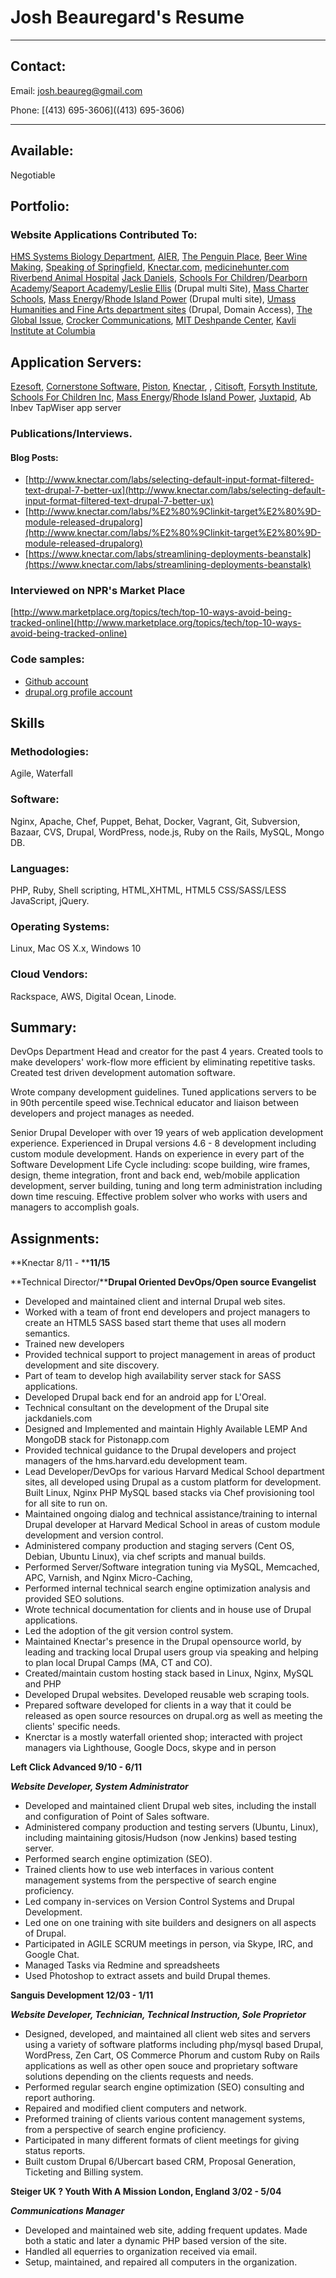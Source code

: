 # Josh Beauregard's Resume

------
## Contact:

Email: [josh.beaureg@gmail.com](mailto:josh.beaureg@gmail.com)

Phone: [(413) 695-3606]((413) 695-3606)

------

## Available:

Negotiable

## Portfolio:

### Website Applications Contributed To: 

[HMS Systems Biology Department](https://sysbio.med.harvard.edu/), [AIER](https://www.aier.org/), [The Penguin Place](http://penguingiftshop.com/), [Beer Wine Making](http://beer-winemaking.com/), [Speaking of Springfield](http://speakingofspringfield.com/), [Knectar.com](http://www.knectar.com/), [medicinehunter.com](http://medicinehunter.com/) [Riverbend Animal Hospital](http://riverbendanimal.com/) [Jack Daniels](http://jackdaniels.com), [Schools For Children](http://www.schoolsforchildreninc.org/)/[Dearborn Academy](http://www.dearbornacademy.org/)/[Seaport Academy](http://www.seaportacademy.org/)/[Leslie Ellis](http://www.lesleyellis.org/) (Drupal multi Site), [Mass Charter Schools](http://www.masscharterschools.org/), [Mass Energy](https://www.massenergy.org/)/[Rhode Island Power](https://www.ripower.org) (Drupal multi site), [Umass Humanities and Fine Arts department sites](http://www.umass.edu/hfa/academics/departments) (Drupal, Domain Access), [The Global Issue](http://theglobalissue.com/), [Crocker Communications](http://www.crocker.com/), [MIT Deshpande Center](http://deshpande.mit.edu/), [Kavli Institute at Columbia](http://kavli.columbia.edu/)

## Application Servers:

[Ezesoft](http://www.ezesoft.com/), [Cornerstone Software,](http://www.cornerstonesoftware.com/) [Piston](https://www.pistonapp.com/), [Knectar](https://www.knectar.com/), , [Citisoft](http://www.citisoft.com/), [Forsyth Institute](http://forsyth.org/), [Schools For Children Inc](http://www.schoolsforchildreninc.org/), [Mass Energy](https://www.massenergy.org/)/[Rhode Island Power](https://www.ripower.org), [Juxtapid](http://www.juxtapid.com/), Ab Inbev TapWiser app server

### Publications/Interviews.

#### Blog Posts:

* [http://www.knectar.com/labs/selecting-default-input-format-filtered-text-drupal-7-better-ux](http://www.knectar.com/labs/selecting-default-input-format-filtered-text-drupal-7-better-ux)
* [http://www.knectar.com/labs/%E2%80%9Clinkit-target%E2%80%9D-module-released-drupalorg](http://www.knectar.com/labs/%E2%80%9Clinkit-target%E2%80%9D-module-released-drupalorg)
* [https://www.knectar.com/labs/streamlining-deployments-beanstalk](https://www.knectar.com/labs/streamlining-deployments-beanstalk) 

### Interviewed on NPR's Market Place

[http://www.marketplace.org/topics/tech/top-10-ways-avoid-being-tracked-online](http://www.marketplace.org/topics/tech/top-10-ways-avoid-being-tracked-online)

### Code samples:

* [Github account](https://github.com/sanguis)
* [drupal.org profile account](https://drupal.org/user/99947)

## Skills
### Methodologies:

Agile, Waterfall

### Software:

Nginx, Apache, Chef, Puppet, Behat, Docker, Vagrant, Git, Subversion, Bazaar, CVS, Drupal, WordPress, node.js, Ruby on the Rails, MySQL, Mongo DB.

### Languages:

PHP, Ruby, Shell scripting, HTML,XHTML, HTML5 CSS/SASS/LESS JavaScript, jQuery.

### Operating Systems:

Linux, Mac OS X.x, Windows 10

### Cloud Vendors:

Rackspace, AWS, Digital Ocean, Linode.

## Summary:

DevOps Department Head and creator for the past 4 years. Created tools to make developers' work-flow more efficient by eliminating repetitive tasks. Created test driven development automation software.

Wrote company development guidelines. Tuned applications servers to be in 90th percentile speed wise.Technical educator and liaison between developers and project manages as needed.

Senior Drupal Developer with over 19 years of web application development experience. Experienced in Drupal versions 4.6 - 8 development including custom module development. Hands on experience in every part of the Software Development Life Cycle including: scope building, wire frames, design, theme integration, front and back end, web/mobile application development, server building, tuning and long term administration including down time rescuing. Effective problem solver who works with users and managers to accomplish goals.

## Assignments:	

**Knectar											8/11 - ****11/15**

**Technical Director/****Drupal Oriented DevOps/Open source Evangelist**

* Developed and maintained client and internal Drupal web sites.
* Worked with a team of front end developers and project managers to create an HTML5 SASS based start theme that uses all modern semantics.
* Trained new developers 
* Provided technical support to project management in areas of product development and site discovery. 
* Part of team to develop high availability server stack for SASS applications.
* Developed Drupal back end for an android app for L'Oreal.
* Technical consultant on the development of the Drupal site jackdaniels.com
* Designed and Implemented and maintain Highly Available LEMP And MongoDB stack for Pistonapp.com
* Provided technical guidance to the Drupal developers and project managers of the hms.harvard.edu development team.
* Lead Developer/DevOps for various Harvard Medical School department sites, all developed using Drupal as a custom platform for development. Built Linux, Nginx PHP MySQL based stacks via Chef provisioning tool for all site to run on.
* Maintained ongoing dialog and technical assistance/training to internal Drupal developer at Harvard Medical School in areas of custom module development and version control.
* Administered company production and staging servers (Cent OS, Debian, Ubuntu Linux), via chef scripts and manual builds.
* Performed Server/Software integration tuning via MySQL, Memcached, APC, Varnish, and Nginx Micro-Caching,
* Performed internal technical search engine optimization analysis and provided SEO solutions.
* Wrote technical documentation for clients and in house use of Drupal applications.
* Led the adoption of the git version control system.
* Maintained Knectar's presence in the Drupal opensource world, by leading and tracking local Drupal users group via speaking and helping to plan local Drupal Camps (MA, CT and CO).
* Created/maintain custom hosting stack based in Linux, Nginx, MySQL and PHP
* Developed Drupal websites. Developed reusable web scraping tools.
* Prepared software developed for clients in a way that it could be released as open source resources on drupal.org as well as meeting the clients' specific needs.
* Knerctar is a mostly waterfall oriented shop; interacted with project managers via  Lighthouse, Google Docs, skype and in person

**Left Click Advanced									9/10 - 6/11**

**_Website Developer, System Administrator_**

* Developed and maintained client Drupal web sites, including the install and configuration of Point of Sales software.
* Administered company production and testing servers (Ubuntu, Linux), including maintaining gitosis/Hudson (now Jenkins) based testing server. 
* Performed search engine optimization (SEO). 
* Trained clients how to use web interfaces in various content management systems from the perspective of search engine proficiency.
* Led company in-services on Version Control Systems and Drupal Development.
* Led one on one training with site builders and designers on all aspects of Drupal.
* Participated in AGILE SCRUM meetings in person, via Skype, IRC, and Google Chat.
* Managed Tasks via Redmine and spreadsheets
* Used Photoshop to extract assets and build Drupal themes.

**Sanguis Development 									12/03 - 1/11**

**_Website Developer, Technician, Technical Instruction, Sole Proprietor_**

* Designed, developed, and maintained all client web sites and servers using a variety of software platforms including php/mysql based Drupal, WordPress, Zen Cart, OS Commerce Phorum and custom Ruby on Rails applications as well as other open souce and proprietary software solutions depending on the clients requests and needs.
* Performed regular search engine optimization (SEO) consulting and report authoring.
* Repaired and modified client computers and network.
* Preformed training of clients various content management systems, from a perspective of search engine proficiency.
* Participated in many different formats of client meetings for giving status reports.
* Built custom Drupal 6/Ubercart based CRM, Proposal Generation, Ticketing and Billing system.	 

**Steiger UK ? Youth With A Mission London, England 					3/02 - 5/04**

**_Communications Manager_**

* Developed and maintained web site, adding frequent updates. Made both a static and later a dynamic PHP based version of the site.
* Handled all equerries to organization received via email.
* Setup, maintained, and repaired all computers in the organization.
